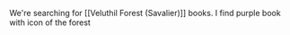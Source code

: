 
We're searching for [[Veluthil Forest (Savalier)]] books. I find purple book with icon of the forest